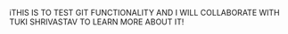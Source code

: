 iTHIS IS TO TEST GIT FUNCTIONALITY AND I WILL COLLABORATE WITH TUKI SHRIVASTAV TO LEARN MORE ABOUT IT!
